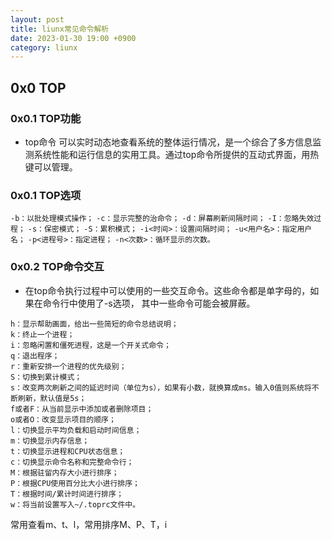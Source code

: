 ```yaml
---
layout: post
title: liunx常见命令解析
date: 2023-01-30 19:00 +0900
category: liunx
---
```


## 0x0 TOP

### 0x0.1 TOP功能
- top命令 可以实时动态地查看系统的整体运行情况，是一个综合了多方信息监测系统性能和运行信息的实用工具。通过top命令所提供的互动式界面，用热键可以管理。

### 0x0.1 TOP选项

`-b：以批处理模式操作；`
`-c：显示完整的治命令；`
`-d：屏幕刷新间隔时间；`
`-I：忽略失效过程；`
`-s：保密模式；`
`-S：累积模式；`
`-i<时间>：设置间隔时间；`
`-u<用户名>：指定用户名；`
`-p<进程号>：指定进程；`
`-n<次数>：循环显示的次数。`

### 0x0.2 TOP命令交互

- 在top命令执行过程中可以使用的一些交互命令。这些命令都是单字母的，如果在命令行中使用了-s选项， 其中一些命令可能会被屏蔽。

```
h：显示帮助画面，给出一些简短的命令总结说明；
k：终止一个进程；
i：忽略闲置和僵死进程，这是一个开关式命令；
q：退出程序；
r：重新安排一个进程的优先级别；
S：切换到累计模式；
s：改变两次刷新之间的延迟时间（单位为s），如果有小数，就换算成ms。输入0值则系统将不断刷新，默认值是5s；
f或者F：从当前显示中添加或者删除项目；
o或者O：改变显示项目的顺序；
l：切换显示平均负载和启动时间信息；
m：切换显示内存信息；
t：切换显示进程和CPU状态信息；
c：切换显示命令名称和完整命令行；
M：根据驻留内存大小进行排序；
P：根据CPU使用百分比大小进行排序；
T：根据时间/累计时间进行排序；
w：将当前设置写入~/.toprc文件中。
```
常用查看m、t、l，常用排序M、P、T，i

